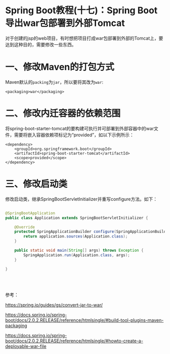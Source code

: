 # Spring Boot教程(十七)：Spring Boot导出war包部署到外部Tomcat

对于创建的jsp的web项目，有时想把项目打成war包部署到外部的Tomcat上，要达到这种目的，需要修改一些东西。

# 一、修改Maven的打包方式

Maven默认的`packing`为`jar`，所以要将其改为`war`:

```
<packaging>war</packaging>
```

# 二、修改内迁容器的依赖范围

将spring-boot-starter-tomcat的要构建可执行并可部署到外部容器中的war文件，需要将嵌入容器依赖项标记为“provided”，如以下示例所示：

```
<dependency>
	<groupId>org.springframework.boot</groupId>
	<artifactId>spring-boot-starter-tomcat</artifactId>
	<scope>provided</scope>
</dependency>
```

# 三、修改启动类

修改启动类，继承SpringBootServletInitializer并重写configure方法。如下：

```java

@SpringBootApplication
public class Application extends SpringBootServletInitializer {

	@Override
	protected SpringApplicationBuilder configure(SpringApplicationBuilder application) {
		return application.sources(Application.class);
	}

	public static void main(String[] args) throws Exception {
		SpringApplication.run(Application.class, args);
	}

}
```



<br><br>

参考：

https://spring.io/guides/gs/convert-jar-to-war/


https://docs.spring.io/spring-boot/docs/2.0.2.RELEASE/reference/htmlsingle/#build-tool-plugins-maven-packaging


https://docs.spring.io/spring-boot/docs/2.0.2.RELEASE/reference/htmlsingle/#howto-create-a-deployable-war-file